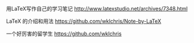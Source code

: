 


用LaTeX写作自己的学习笔记 http://www.latexstudio.net/archives/7348.html

LaTeX 的介绍和用法 https://github.com/wklchris/Note-by-LaTeX

一个好厉害的留学生 https://github.com/wklchris
